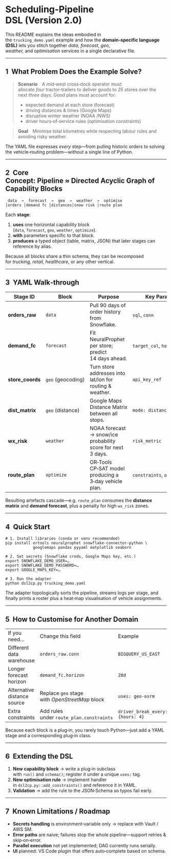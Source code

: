 # Scheduling‑Pipeline DSL (Version 2.0)

This README explains the ideas embodied in the `trucking_demo.yaml` example and how the **domain‑specific language (DSL)** lets you stitch together _data, forecast, geo, weather,_ and _optimisation_ services in a single declarative file.

---

## 1  What Problem Does the Example Solve?

> **Scenario** A mid‑west cross‑dock operator must allocate _four_ tractor‑trailers to deliver goods to _25_ stores over the next _three days_. Good plans must account for:
> - expected demand at each store (forecast)
> - driving distances & times (Google Maps)
> - disruptive winter weather (NOAA /NWS)
> - driver hours‑of‑service rules (optimisation constraints)

> **Goal** Minimise total kilometres while respecting labour rules and avoiding risky weather.

The YAML file expresses _every_ step—from pulling historic orders to solving the vehicle‑routing problem—without a single line of Python.

---

## 2  Core Concept: **Pipeline ≈ Directed Acyclic Graph of Capability Blocks**

```
 data  →  forecast  →  geo  →  weather  →  optimise
│orders │demand fc │distances│snow risk │route plan
```

Each **stage**:
1. **uses** one horizontal capability block (`data`, `forecast`, `geo`, `weather`, `optimize`).
2. **with** parameters specific to that block.
3. **produces** a typed object (table, matrix, JSON) that later stages can reference by alias.

Because all blocks share a thin schema, they can be recomposed for _trucking, retail, healthcare,_ or any other vertical.

---

## 3  YAML Walk‑through

|Stage ID|Block|Purpose|Key Params|
|---|---|---|---|
|**orders_raw**|`data`|Pull 90 days of order history from Snowflake.|`sql`, `conn`|
|**demand_fc**|`forecast`|Fit NeuralProphet per store; predict 14 days ahead.|`target_col`, `horizon`|
|**store_coords**|`geo` (geocoding)|Turn store addresses into lat/lon for routing & weather.|`api_key_ref`|
|**dist_matrix**|`geo` (distance)|Google Maps Distance Matrix between all stops.|`mode: distance_matrix`|
|**wx_risk**|`weather`|NOAA forecast → snow/ice probability score for next 3 days.|`risk_metric`|
|**route_plan**|`optimize`|OR‑Tools CP‑SAT model producing a 3‑day vehicle plan.|`constraints`, `objective`|

Resulting artefacts cascade—e.g. `route_plan` consumes the **distance matrix** and **demand forecast**, plus a penalty for high `wx_risk` zones.

---

## 4  Quick Start

```
# 1. Install libraries (conda or venv recommended)
pip install ortools neuralprophet snowflake-connector-python \
            googlemaps pandas pyyaml matplotlib seaborn

# 2. Set secrets (Snowflake creds, Google Maps key, etc.)
export SNOWFLAKE_DEMO_USER=…
export SNOWFLAKE_DEMO_PASSWORD=…
export GOOGLE_MAPS_KEY=…

# 3. Run the adapter
python dsl2cp.py trucking_demo.yaml
```

The adapter topologically sorts the pipeline, streams logs per stage, and finally prints a roster plus a heat‑map visualisation of vehicle assignments.

---

## 5  How to Customise for Another Domain

|   |   |   |
|---|---|---|
|If you need…|Change this field|Example|
|Different data warehouse|`orders_raw.conn`|`BIGQUERY_US_EAST`|
|Longer forecast horizon|`demand_fc.horizon`|`28d`|
|Alternative distance source|Replace `geo` stage with _OpenStreetMap_ block|`uses: geo-osrm`|
|Extra constraints|Add rules under `route_plan.constraints`|`driver_break_every: {hours: 4}`|

Because each block is a plug‑in, you rarely touch Python—just add a YAML stage and a corresponding plug‑in class.

---

## 6  Extending the DSL
1. **New capability block** → write a plug‑in subclass with `run()` and `schema()`; register it under a unique `uses:` tag.
2. **New optimisation rule** → implement handler in `dsl2cp.py::add_constraints()` and reference it in YAML.
3. **Validation** → add the rule to the JSON‑Schema so typos fail early.

---

## 7  Known Limitations / Roadmap

- **Secrets handling** is environment‑variable only → replace with Vault / AWS SM.
- **Error paths** are naive; failures stop the whole pipeline—support retries & skip‑on‑error.
- **Parallel execution** not yet implemented; DAG currently runs serially.
- **UI** planned: VS Code plugin that offers auto‑complete based on schema.
